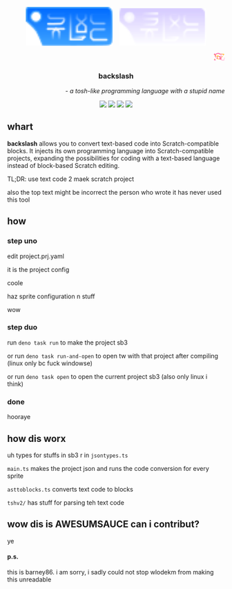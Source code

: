 <p align="center">
  <img src="https://raw.githubusercontent.com/WlodekM/scratch-text-coding-thingy/6e4d8510902923624ef47b27a8bedf9f1fa0ca42/assets/SLTLCC2.svg" style="width:40%">
  &nbsp;&nbsp;
  <img src="https://raw.githubusercontent.com/WlodekM/scratch-text-coding-thingy/6e4d8510902923624ef47b27a8bedf9f1fa0ca42/assets/SLTLCC.svg" style="width:40%">
</p>
<p align="right">
  <img src="https://raw.githubusercontent.com/WlodekM/scratch-text-coding-thingy/0fb09eddfabf59b6963c60ecc93f5227209d090a/assets/TJI.svg" style="width:5%">
</p>
<h3 align="center"><b>backslash</b></h3>
<p align="right"><i>- a tosh-like programming language with a stupid name</i></p>
<p align="center">
  <img src="https://img.shields.io/github/contributors-anon/WlodekM/scratch-text-coding-thingy">
  <img src="https://img.shields.io/github/directory-file-count/WlodekM/scratch-text-coding-thingy">
  <img src="https://img.shields.io/github/commit-activity/t/WlodekM/scratch-text-coding-thingy">
  <img src="https://img.shields.io/badge/yes-ff9900">
</p>

## whart
**backslash** allows you to convert text-based code into Scratch-compatible blocks. It injects its own programming language into Scratch-compatible projects, expanding the possibilities for coding with a text-based language instead of block-based Scratch editing.

TL;DR: use text code 2 maek scratch project

also the top text might be incorrect the person who wrote it has never used this tool

## how

### step uno

edit project.prj.yaml

it is the project config

coole

haz sprite configuration n stuff

wow

### step duo

run `deno task run` to make the project sb3

or run `deno task run-and-open` to open tw with that project after compiling (linux only bc fuck windowse)

or run `deno task open` to open the current project sb3 (also only linux i think)

### done

hooraye


## how dis worx

uh types for stuffs in sb3 r in `jsontypes.ts`

`main.ts` makes the project json and runs the code conversion for every sprite

`asttoblocks.ts` converts text code to blocks

`tshv2/` has stuff for parsing teh text code


## wow dis is AWESUMSAUCE can i contribut?

ye

#### p.s.
this is barney86. i am sorry, i sadly could not stop wlodekm from making this unreadable

